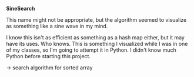 **SineSearch**

This name might not be appropriate, but the algorithm seemed to visualize as something like a sine wave in my mind.

I know this isn't as efficient as something as a hash map either, but it may have its uses. Who knows. This is something I visualized while I was in one of my classes, so I'm going to attempt it in Python. I didn't know much Python before starting this project.

-> search algorithm for sorted array
